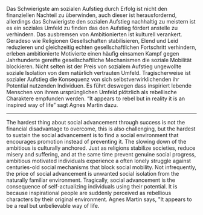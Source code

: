 
Das Schwierigste am sozialen Aufstieg durch Erfolg ist nicht den finanziellen Nachteil zu überwinden, auch dieser ist herausfordernd, allerdings das Schwierigste den sozialen Aufstieg nachhaltig zu meistern ist es ein soziales Umfeld zu finden das den Aufstieg fördert anstelle zu verhindern. Das ausbremsen von Ambitionierten ist kulturell verankert. Geradeso wie Religionen Gesellschaften stabilisieren, Elend und Leid reduzieren und gleichzeitig echten gesellschaftlichen Fortschritt verhindern, erleben ambitionierte Motivierte einen häufig einsamen Kampf gegen Jahrhunderte gereifte gesellschaftliche Mechanismen die soziale Mobilität blockieren. Nicht selten ist der Preis von sozialem Aufstieg ungewollte soziale Isolation von dem natürlich vertrauten Umfeld. Tragischerweise ist sozialer Aufstieg die Konsequenz von sich selbstverwirklichenden ihr Potential nutzenden Individuen. Es führt deswegen dass inspiriert lebende Menschen von ihrem ursprünglichen Umfeld plötzlich als rebellische Charaktere empfunden werden. “It appears to rebel but in reality it is an inspired way of life” sagt Agnes Martin dazu.

------------------

The hardest thing about social advancement through success is not the financial disadvantage to overcome, this is also challenging, but the hardest to sustain the social advancement is to find a social environment that encourages promotion instead of preventing it. The slowing down of the ambitious is culturally anchored. Just as religions stabilize societies, reduce misery and suffering, and at the same time prevent genuine social progress, ambitious motivated individuals experience a often lonely struggle against centuries-old social mechanisms that block social mobility. Not infrequently, the price of social advancement is unwanted social isolation from the naturally familiar environment. Tragically, social advancement is the consequence of self-actualizing individuals using their potential. It is because inspirational people are suddenly perceived as rebellious characters by their original environment. Agnes Martin says, "It appears to be a real but unbelievable way of life.

